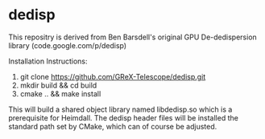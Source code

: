 # dedisp

This repositry is derived from Ben Barsdell's original GPU De-dedispersion library (code.google.com/p/dedisp)

Installation Instructions:

1.  git clone https://github.com/GReX-Telescope/dedisp.git
2.  mkdir build && cd build
3.  cmake .. && make install

This will build a shared object library named libdedisp.so which is a
prerequisite for Heimdall. The dedisp header files will be installed the
standard path set by CMake, which can of course be adjusted.
